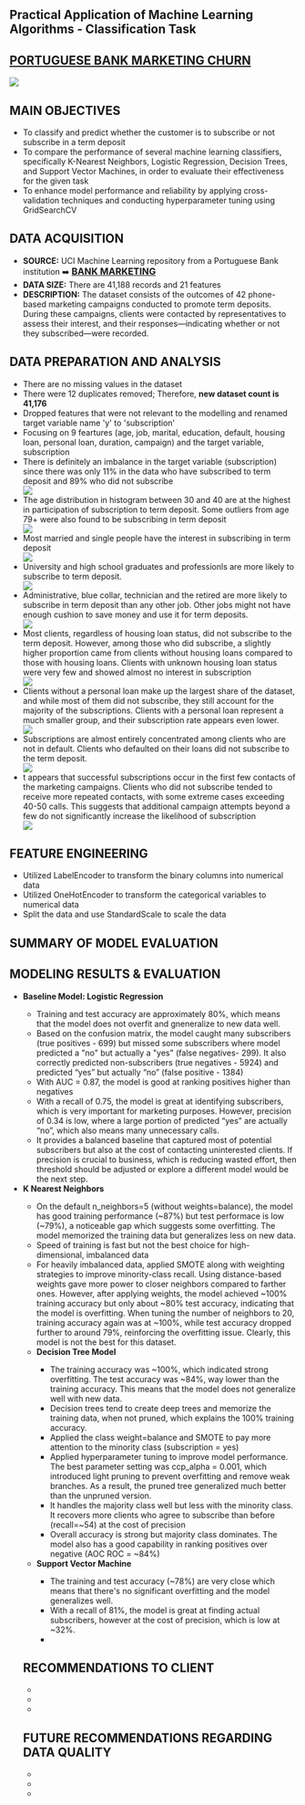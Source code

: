 ## Practical Application of Machine Learning Algorithms - Classification Task
<h2><a href="https://github.com/kfmatovic716/BANK-MARKETING-CAMPAIGN.git">PORTUGUESE BANK MARKETING CHURN</h2></a></h2>

<img src="/images/bank.png"/>

## MAIN OBJECTIVES
<ul>
    <li>To classify and predict whether the customer is to subscribe or not subscribe in a term deposit</li>
    <li>To compare the performance of several machine learning classifiers, specifically K-Nearest Neighbors, Logistic Regression, Decision Trees, and Support Vector Machines, in order to evaluate their effectiveness for the given task </li>
    <li>To enhance model performance and reliability by applying cross-validation techniques and conducting hyperparameter tuning using GridSearchCV</li>
</ul>

## DATA ACQUISITION
<ul>
    <li><strong>SOURCE:</strong> UCI Machine Learning repository from a Portuguese Bank institution ➡️ <a href="https://archive.ics.uci.edu/dataset/222/bank+marketing"><strong style="font-size: 16px;">BANK MARKETING</strong></a></li>
    <li><strong>DATA SIZE:</strong> There are 41,188 records and 21 features</li>
    <li><strong>DESCRIPTION:</strong> The dataset consists of the outcomes of 42 phone-based marketing campaigns conducted to promote term deposits. During these campaigns, clients were contacted by representatives to assess their interest, and their responses—indicating whether or not they subscribed—were recorded. </li>
</ul>

## DATA PREPARATION AND ANALYSIS
<ul>
    <li>There are no missing values in the dataset</li>
    <li>There were 12 duplicates removed; Therefore, <strong>new dataset count is 41,176</strong></li>
    <li>Dropped features that were not relevant to the modelling and renamed target variable name 'y' to 'subscription'</li>
    <li>Focusing on 9 feartures (age, job, marital, education, default, housing loan, personal loan, duration, campaign) and the target variable, subscription</li>
    <li>There is definitely an imbalance in the target variable (subscription) since there was only 11% in the data who have subscribed to term deposit and 89% who did not subscribe</li>
    <img src="/images/subscription_dist.png"/>
    <li>The age distribution in histogram between 30 and 40 are at the highest in participation of subscription to term deposit. Some outliers from age 79+ were also found to be subscribing in term deposit  </li>
    <img src="/images/age.png"/>
    <li>Most married and single people have the interest in subscribing in term deposit </li>
    <img src="/images/marital.png"/>
    <li>University and high school graduates and professionls are more likely to subscribe to term deposit. </li>
    <img src="/images/education.png"/>
    <li>Administrative, blue collar, technician and the retired are more likely to subscribe in term deposit than any other job. Other jobs might not have enough cushion to save money and use it for term deposits. </li>
    <img src="/images/job.png"/>
    <li>Most clients, regardless of housing loan status, did not subscribe to the term deposit. However, among those who did subscribe, a slightly higher proportion came from clients without housing loans compared to those with housing loans. Clients with unknown housing loan status were very few and showed almost no interest in subscription  </li>
    <img src="/images/housing.png"/>
     <li>Clients without a personal loan make up the largest share of the dataset, and while most of them did not subscribe, they still account for the majority of the subscriptions. Clients with a personal loan represent a much smaller group, and their subscription rate appears even lower. </li>
    <img src="/images/personal_loan.png"/>
    <li>Subscriptions are almost entirely concentrated among clients who are not in default. Clients who defaulted on their loans did not subscribe to the term deposit. </li>
    <img src="/images/default.png"/>
    <li>t appears that successful subscriptions occur in the first few contacts of the marketing campaigns. Clients who did not subscribe tended to receive more repeated contacts, with some extreme cases exceeding 40-50 calls. This suggests that additional campaign attempts beyond a few do not significantly increase the likelihood of subscription
</li>
    <img src="/images/campaign.png"/>
</ul>

## FEATURE ENGINEERING
<ul>
    <li>Utilized LabelEncoder to transform the binary columns into numerical data</li>
    <li>Utilized OneHotEncoder to transform the categorical variables to numerical data</li>
    <li>Split the data and use StandardScale to scale the data</li>
</ul>

## SUMMARY OF MODEL EVALUATION


## MODELING RESULTS & EVALUATION
<ul>
    <li><strong>Baseline Model: Logistic Regression</strong></li>
        <ul>
            <li>Training and test accuracy are approximately 80%, which means that the model does not overfit and gneneralize to new data well.</li>
            <li>Based on the confusion matrix, the model caught many subscribers (true positives - 699) but missed some subscribers where model predicted a "no" but actually a "yes" (false negatives- 299). It also correctly predicted non-subscribers (true negatives - 5924) and predicted “yes” but actually “no” (false positive - 1384) </li>
            <li>With AUC = 0.87, the model is good at ranking positives higher than negatives</li>
            <li>With a recall of 0.75, the model is great at identifying subscribers, which is very important for marketing purposes. However, precision of 0.34 is low, where a large portion of predicted “yes” are actually “no”, which also means many unnecessary calls.</li>
             <li>It provides a balanced baseline that captured most of potential subscribers but also at the cost of contacting uninterested clients. If precision is crucial to business, which is reducing wasted effort, then threshold should be adjusted or explore a different model would be the next step.</li>
        </ul>
    <li><strong>K Nearest Neighbors</strong></li>
        <ul>
            <li>On the default n_neighbors=5 (without weights=balance), the model has good training performance (~87%) but test performace is low (~79%), a noticeable gap which suggests some overfitting. The model memorized the training data but generalizes less on new data. </li>
            <li>Speed of training is fast but not the best choice for high-dimensional, imbalanced data</li>
            <li>For heavily imbalanced data, applied SMOTE along with weighting strategies to improve minority-class recall. Using distance-based weights gave more power to closer neighbors compared to farther ones. However, after applying weights, the model achieved ~100% training accuracy but only about ~80% test accuracy, indicating that the model is overfitting. When tuning the number of neighbors to 20, training accuracy again was at ~100%, while test accuracy dropped further to around 79%, reinforcing the overfitting issue. Clearly, this model is not the best for this dataset. </li>
    <li><strong>Decision Tree Model</strong></li>
        <ul>
            <li>The training accuracy was ~100%, which indicated strong overfitting. The test accuracy was ~84%, way lower than the training accuracy. This means that the model does not generalize well with new data.</li>
            <li>Decision trees tend to create deep trees and memorize the training data, when not pruned, which explains the 100% training accuracy.</li>
            <li>Applied the class weight=balance and SMOTE to pay more attention to the minority class (subscription = yes)</li>
            <li>Applied hyperparameter tuning to improve model performance. The best parameter setting was ccp_alpha = 0.001, which introduced light pruning to prevent overfitting and remove weak branches. As a result, the pruned tree generalized much better than the unpruned version.</li>
            <li>It handles the majority class well but less with the minority class. It recovers more clients who agree to subscribe than before (recall=~54) at the cost of precision</li>
            <li>Overall accuracy is strong but majority class dominates. The model also has a good capability in ranking positives over negative (AOC ROC = ~84%)</li>
        </ul>
    <li><strong>Support Vector Machine</strong></li>
        <ul>
            <li>The training and test accuracy (~78%) are very close which means that there's no significant overfitting and the model generalizes well.</li>
            <li>With a recall of 81%, the model is great at finding actual subscribers, however at the cost of precision, which is low at ~32%.</li>
            <li></li>
        </ul>
</ul>


## RECOMMENDATIONS TO CLIENT
<ul>
    <li></li>
    <li></li>
    <li></li>
</ul>

## FUTURE RECOMMENDATIONS REGARDING DATA QUALITY
<ul>
    <li></li>
    <li></li>
    <li></li>
</ul>

